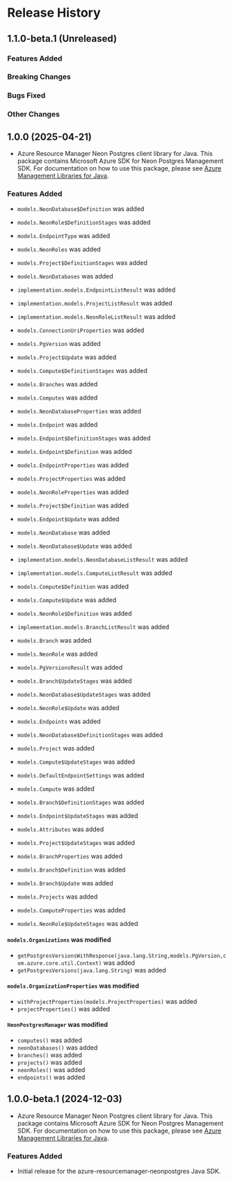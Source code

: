 # Release History

## 1.1.0-beta.1 (Unreleased)

### Features Added

### Breaking Changes

### Bugs Fixed

### Other Changes

## 1.0.0 (2025-04-21)

- Azure Resource Manager Neon Postgres client library for Java. This package contains Microsoft Azure SDK for Neon Postgres Management SDK. For documentation on how to use this package, please see [Azure Management Libraries for Java](https://aka.ms/azsdk/java/mgmt).

### Features Added

* `models.NeonDatabase$Definition` was added

* `models.NeonRole$DefinitionStages` was added

* `models.EndpointType` was added

* `models.NeonRoles` was added

* `models.Project$DefinitionStages` was added

* `models.NeonDatabases` was added

* `implementation.models.EndpointListResult` was added

* `implementation.models.ProjectListResult` was added

* `implementation.models.NeonRoleListResult` was added

* `models.ConnectionUriProperties` was added

* `models.PgVersion` was added

* `models.Project$Update` was added

* `models.Compute$DefinitionStages` was added

* `models.Branches` was added

* `models.Computes` was added

* `models.NeonDatabaseProperties` was added

* `models.Endpoint` was added

* `models.Endpoint$DefinitionStages` was added

* `models.Endpoint$Definition` was added

* `models.EndpointProperties` was added

* `models.ProjectProperties` was added

* `models.NeonRoleProperties` was added

* `models.Project$Definition` was added

* `models.Endpoint$Update` was added

* `models.NeonDatabase` was added

* `models.NeonDatabase$Update` was added

* `implementation.models.NeonDatabaseListResult` was added

* `implementation.models.ComputeListResult` was added

* `models.Compute$Definition` was added

* `models.Compute$Update` was added

* `models.NeonRole$Definition` was added

* `implementation.models.BranchListResult` was added

* `models.Branch` was added

* `models.NeonRole` was added

* `models.PgVersionsResult` was added

* `models.Branch$UpdateStages` was added

* `models.NeonDatabase$UpdateStages` was added

* `models.NeonRole$Update` was added

* `models.Endpoints` was added

* `models.NeonDatabase$DefinitionStages` was added

* `models.Project` was added

* `models.Compute$UpdateStages` was added

* `models.DefaultEndpointSettings` was added

* `models.Compute` was added

* `models.Branch$DefinitionStages` was added

* `models.Endpoint$UpdateStages` was added

* `models.Attributes` was added

* `models.Project$UpdateStages` was added

* `models.BranchProperties` was added

* `models.Branch$Definition` was added

* `models.Branch$Update` was added

* `models.Projects` was added

* `models.ComputeProperties` was added

* `models.NeonRole$UpdateStages` was added

#### `models.Organizations` was modified

* `getPostgresVersionsWithResponse(java.lang.String,models.PgVersion,com.azure.core.util.Context)` was added
* `getPostgresVersions(java.lang.String)` was added

#### `models.OrganizationProperties` was modified

* `withProjectProperties(models.ProjectProperties)` was added
* `projectProperties()` was added

#### `NeonPostgresManager` was modified

* `computes()` was added
* `neonDatabases()` was added
* `branches()` was added
* `projects()` was added
* `neonRoles()` was added
* `endpoints()` was added

## 1.0.0-beta.1 (2024-12-03)

- Azure Resource Manager Neon Postgres client library for Java. This package contains Microsoft Azure SDK for Neon Postgres Management SDK. For documentation on how to use this package, please see [Azure Management Libraries for Java](https://aka.ms/azsdk/java/mgmt).

### Features Added

- Initial release for the azure-resourcemanager-neonpostgres Java SDK.
